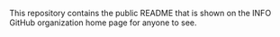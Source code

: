 This repository contains the public README that is shown on the INFO GitHub organization home page for anyone to see.
